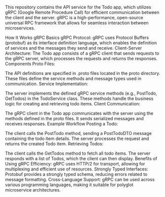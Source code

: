 This repository contains the API service for the Todo app, which utilizes gRPC (Google Remote Procedure Call) for efficient communication between the client and the server. gRPC is a high-performance, open-source universal RPC framework that allows for seamless interaction between microservices.

How It Works
gRPC Basics
gRPC Protocol: gRPC uses Protocol Buffers (protobuf) as its interface definition language, which enables the definition of services and the messages they send and receive.
Client-Server Architecture: The Todo app consists of a gRPC client that sends requests to the gRPC server, which processes the requests and returns the responses.
Components
Proto Files:

The API definitions are specified in .proto files located in the proto directory. These files define the service methods and message types used in communication.
Service Implementation:

The server implements the defined gRPC service methods (e.g., PostTodo, GetTodos) in the TodoService class. These methods handle the business logic for creating and retrieving todo items.
Client Communication:

The gRPC client in the Todo app communicates with the server using the methods defined in the proto files. It sends serialized messages and receives responses.
Example Workflow
Posting a Todo:

The client calls the PostTodo method, sending a PostTodoDTO message containing the todo item details.
The server processes the request and returns the created Todo item.
Retrieving Todos:

The client calls the GetTodos method to fetch all todo items.
The server responds with a list of Todos, which the client can then display.
Benefits of Using gRPC
Efficiency: gRPC uses HTTP/2 for transport, allowing for multiplexing and efficient use of resources.
Strongly Typed Interfaces: Protobuf provides a strongly typed schema, reducing errors related to message formatting.
Cross-Language Support: gRPC can be used across various programming languages, making it suitable for polyglot microservice architectures.